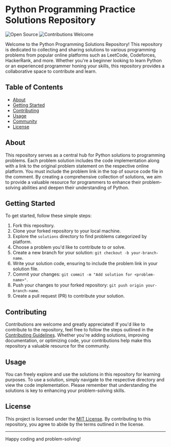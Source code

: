 # Python Programming Practice Solutions Repository

![Open Source](https://img.shields.io/badge/Open%20Source-Yes-green.svg)
![Contributions Welcome](https://img.shields.io/badge/Contributions-Welcome-brightgreen.svg)

Welcome to the Python Programming Solutions Repository! This repository is dedicated to collecting and sharing solutions to various programming problems from popular online platforms such as LeetCode, Codeforces, HackerRank, and more. Whether you're a beginner looking to learn Python or an experienced programmer honing your skills, this repository provides a collaborative space to contribute and learn.

## Table of Contents

- [About](#about)
- [Getting Started](#getting-started)
- [Contributing](#contributing)
- [Usage](#usage)
- [Community](#community)
- [License](#license)

## About

This repository serves as a central hub for Python solutions to programming problems. Each problem solution includes the code implementation along with a link to the original problem statement on the respective online platform. You must include the problem link in the top of source code file in the comment. By creating a comprehensive collection of solutions, we aim to provide a valuable resource for programmers to enhance their problem-solving abilities and deepen their understanding of Python.

## Getting Started

To get started, follow these simple steps:

1. Fork this repository.
2. Clone your forked repository to your local machine.
3. Explore the `solutions` directory to find problems categorized by platform.
4. Choose a problem you'd like to contribute to or solve.
5. Create a new branch for your solution: `git checkout -b your-branch-name`.
6. Write your solution code, ensuring to include the problem link in your solution file.
7. Commit your changes: `git commit -m "Add solution for <problem-name>"`.
8. Push your changes to your forked repository: `git push origin your-branch-name`.
9. Create a pull request (PR) to contribute your solution.

## Contributing

Contributions are welcome and greatly appreciated! If you'd like to contribute to the repository, feel free to follow the steps outlined in the [Contributing Guidelines](CONTRIBUTING.md). Whether you're adding solutions, improving documentation, or optimizing code, your contributions help make this repository a valuable resource for the community.

## Usage

You can freely explore and use the solutions in this repository for learning purposes. To use a solution, simply navigate to the respective directory and view the code implementation. Please remember that understanding the solutions is key to enhancing your problem-solving skills.

## License

This project is licensed under the [MIT License](LICENSE). By contributing to this repository, you agree to abide by the terms outlined in the license.

---

Happy coding and problem-solving!
